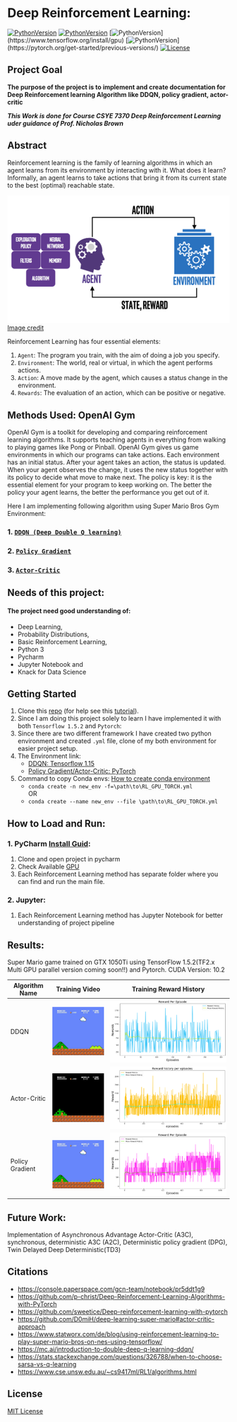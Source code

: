 # Deep Reinforcement Learning:

[![PythonVersion](https://img.shields.io/badge/Python-3.6.9-green.svg)](https://www.python.org/downloads/release/python-369/)
[![PythonVersion](https://img.shields.io/badge/gym_super_mario_bros-7.3.2-blue.svg)](https://pypi.org/project/gym-super-mario-bros/7.3.2/)
[![PythonVersion](https://img.shields.io/badge/TensorFlow-1.15(Cuda:10.2)-red.svg)](https://www.tensorflow.org/install/gpu)
[![PythonVersion](https://img.shields.io/badge/PyTorch-1.5.1(Cuda:10.1)-red.svg)](https://pytorch.org/get-started/previous-versions/)
[![License][pypi-license]](LICENSE)

[pypi-license]: https://img.shields.io/pypi/l/gym-super-mario-bros.svg

## Project Goal
**The purpose of the project is to implement and create documentation for Deep Reinforcement learning Algorithm like DDQN, policy gradient, actor-critic**


**_This Work is done for Course CSYE 7370 Deep Reinforcement Learning uder guidance of Prof. Nicholas Brown_**

## Abstract
Reinforcement learning is the family of learning algorithms in which an agent learns from its environment by interacting with it. What does it learn? Informally, an agent learns to take actions that bring it from its current state to the best (optimal) reachable state.

![Reinforcement Learning](/Images/RL_arch.png)
[Image credit](https://miro.medium.com/max/1250/0*WC4l7u90TsKs_eXj.png)

Reinforcement Learning has four essential elements:
1. `Agent`: The program you train, with the aim of doing a job you specify.
2. `Environment`: The world, real or virtual, in which the agent performs actions.
3. `Action`: A move made by the agent, which causes a status change in the environment.
4. `Rewards`: The evaluation of an action, which can be positive or negative.

## Methods Used: OpenAI Gym
OpenAI Gym is a toolkit for developing and comparing reinforcement learning algorithms. It supports teaching agents in everything from walking to playing games like Pong or Pinball.
OpenAI Gym gives us game environments in which our programs can take actions. Each environment has an initial status. After your agent takes an action, the status is updated.
When your agent observes the change, it uses the new status together with its policy to decide what move to make next. The policy is key: it is the essential element for your program to keep working on. The better the policy your agent learns, the better the performance you get out of it.

Here I am implementing following algorithm using Super Mario Bros Gym Environment:
### 1. [`DDQN (Deep Double Q learning)`](https://github.com/KailashDN/Deep_Reinforcement_Learning_Gym/tree/main/DoubleDQN)
### 2. [`Policy Gradient`](https://github.com/KailashDN/Deep_Reinforcement_Learning_Gym/tree/main/Policy_Gradient)
### 3. [`Actor-Critic`](https://github.com/KailashDN/Deep_Reinforcement_Learning_Gym/tree/main/Actor_Critic)

## Needs of this project:
#### The project need good understanding of:
- Deep Learning, 
- Probability Distributions, 
- Basic Reinforcement Learning,
- Python 3
- Pycharm
- Jupyter Notebook and 
- Knack for Data Science

## Getting Started
1. Clone this [repo](https://github.com/KailashDN/Deep_Reinforcement_Learning_Gym.git) (for help see this [tutorial](https://help.github.com/articles/cloning-a-repository/)).
2. Since I am doing this project solely to learn I have implemented it with both `Tensorflow 1.5.2` and `Pytorch`:
3. Since there are two different framework I have created two python environment and created `.yml` file, clone of my both environment for easier project setup.
4. The Environment link:
    - [DDQN: Tensorflow 1.15](https://github.com/KailashDN/Deep_Reinforcement_Learning_Gym/blob/main/DoubleDQN/RL_GPU_TF15.yml)
    - [Policy Gradient/Actor-Critic: PyTorch](https://github.com/KailashDN/Deep_Reinforcement_Learning_Gym/blob/main/Actor_Critic/RL_GPU_TORCH.yml)
5. Command to copy Conda envs: [How to create conda environment](https://uoa-eresearch.github.io/eresearch-cookbook/recipe/2014/11/20/conda/)
    - `conda create -n new_env -f=\path\to\RL_GPU_TORCH.yml` 
        <br />OR
    - `conda create --name new_env --file \path\to\RL_GPU_TORCH.yml` 
## How to Load and Run:
### 1. PyCharm [Install Guid](https://www.jetbrains.com/help/pycharm/installation-guide.html):
1. Clone and open project in pycharm
2. Check Available [GPU](https://github.com/KailashDN/Deep_Reinforcement_Learning_Gym/blob/main/check_available_gpu.py)
3. Each Reinforcement Learning method has separate folder where you can find and run the main file.
### 2. Jupyter:
1. Each Reinforcement Learning method has Jupyter Notebook for better understanding of project pipeline

## Results:
Super Mario game trained on GTX 1050Ti using TensorFlow 1.5.2(TF2.x Multi GPU parallel version coming soon!!) and Pytorch.
CUDA Version: 10.2
<!-- ![Training](/Images/Mario_Training.png)![Training](/Images/Mario_Training1.png)![Training](/Images/Mario_Training2.png)-->
|Algorithm Name     |  Training Video  |  Training Reward History |
|---------|-----------------|-----------------------------------|
| DDQN      | ![](/Images/DDQN_train.gif)| ![](/Images/DDQN_reward.png) |
| Actor-Critic | ![](/Images/Actor_critic_train.gif) | ![](/Images/Actor_Critic_reward.png) |
| Policy Gradient | ![](/Images/policy_gradient_train.gif) | ![](/Images/Policy_gradient_reward.png) |

## Future Work:
Implementation of Asynchronous Advantage Actor-Critic (A3C), synchronous, deterministic A3C (A2C), Deterministic policy gradient (DPG), Twin Delayed Deep Deterministic(TD3)

## Citations
- https://console.paperspace.com/gcn-team/notebook/pr5ddt1g9
- https://github.com/p-christ/Deep-Reinforcement-Learning-Algorithms-with-PyTorch
- https://github.com/sweetice/Deep-reinforcement-learning-with-pytorch
- https://github.com/D0miH/deep-learning-super-mario#actor-critic-approach
- https://www.statworx.com/de/blog/using-reinforcement-learning-to-play-super-mario-bros-on-nes-using-tensorflow/
- https://mc.ai/introduction-to-double-deep-q-learning-ddqn/
- https://stats.stackexchange.com/questions/326788/when-to-choose-sarsa-vs-q-learning
- https://www.cse.unsw.edu.au/~cs9417ml/RL1/algorithms.html

## License
[MIT License](/LICENSE)


